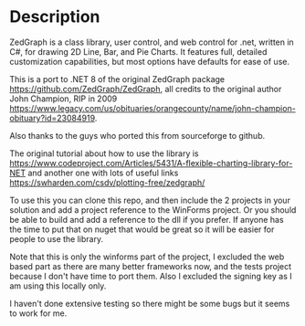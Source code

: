# Description

ZedGraph is a class library, user control, and web control for .net, written in C#, for drawing 2D Line, Bar, and Pie Charts. It features full, detailed customization capabilities, but most options have defaults for ease of use.

This is a port to .NET 8 of the original ZedGraph package <https://github.com/ZedGraph/ZedGraph>, all credits to the original author John Champion, RIP in 2009 <https://www.legacy.com/us/obituaries/orangecounty/name/john-champion-obituary?id=23084919>.

Also thanks to the guys who ported this from sourceforge to github.

The original tutorial about how to use the library is
<https://www.codeproject.com/Articles/5431/A-flexible-charting-library-for-NET> and another one with lots of useful links <https://swharden.com/csdv/plotting-free/zedgraph/>

To use this you can clone this repo, and then include the 2 projects in your solution and add a project reference to the WinForms project. Or you should be able to build and add a reference to the dll if you prefer. If anyone has the time to put that on nuget that would be great so it will be easier for people to use the library.

Note that this is only the winforms part of the project, I excluded the web based part as there are many better frameworks now, and the tests project because I don't have time to port them. Also I excluded the signing key as I am using this locally only.

I haven't done extensive testing so there might be some bugs but it seems to work for me.
